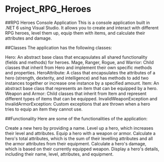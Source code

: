 # Project_RPG_Heroes

##RPG Heroes Console Application
This is a console application built in .NET 6 using Visual Studio. It allows you to create and interact with different RPG heroes, level them up, equip them with items, 
and calculate their attributes and damage.

##Classes
The application has the following classes:

Hero: An abstract base class that encapsulates all shared functionality (fields and methods) for heroes.
Mage, Ranger, Rogue, and Warrior: Child classes that inherit from Hero and implement their own specific methods and properties.
HeroAttribute: A class that encapsulates the attributes of a hero (strength, dexterity, and intelligence) and has methods to add two instances together or increase one instance by a specified amount.
Item: An abstract base class that represents an item that can be equipped by a hero.
Weapon and Armor: Child classes that inherit from Item and represent different types of items that can be equipped.
InvalidWeaponException and InvalidArmorException: Custom exceptions that are thrown when a hero tries to equip an item they cannot use.

##Functionality
Here are some of the functionalities of the application:

Create a new hero by providing a name.
Level up a hero, which increases their level and attributes.
Equip a hero with a weapon or armor.
Calculate a hero's total attributes, which is the sum of their levelling attributes and all the armor attributes from their equipment.
Calculate a hero's damage, which is based on their currently equipped weapon.
Display a hero's details, including their name, level, attributes, and equipment.